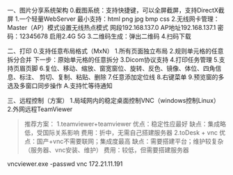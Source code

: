 一、图片分享系统架构
0.截图系统：支持快捷键，可以全屏截屏，支持DirectX截屏
1.一个轻量WebServer 最小支持：html png jpg bmp css
2.无线网卡管理：Master（AP）模式设置无线热点模式
  网段192.168.137.0 AP地址192.168.137.1
  密码：12345678 启用2.4G 5G
3.二维码生成：弹出二维码
4.扫码下载

二、打印
0.支持任意布局格式（MxN）
1.所有页面独立布局
2.规则单元格的任意拆分合并
  下一步：原始单元格的任意拆分
3.Dicom协议支持
4.打印任务管理
5.支持页眉页脚
6.复位、移动、缩放、窗宽窗位、旋转、反色、镜像、体位、四角信息、标注、
  剪切、复制、粘贴、删除
7.任意添加定位线
8.右键菜单
9.预览窗的多选及多窗口同步操作
A.支持忙等待通知

三、远程控制（方案）
1.局域网内的稳定桌面控制VNC（windows控制Linux）
2.外网远程TeamViewer
> 推荐方案：
1.teamviewer+teamviewer
  优点：稳定性应最好
  缺点：集成略低，受国际关系影响
  费用：折中，无需自己搭建服务器
2.toDesk + vnc
  优点：国产+vnc不需要联网；集成度最高
  缺点：需要搭建平台；维护较复杂（服务器、vnc安装、维护）
  费用：较低，但需要搭建服务器

vncviewer.exe -passwd vnc 172.21.11.191